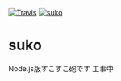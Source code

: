 [![Travis](https://img.shields.io/travis/duct-and-rice/suko.svg)](https://travis-ci.org/Duct-and-rice/suko)
[![suko](https://img.shields.io/badge/ヒカルさん-すこ😓-yellow.svg)]()

# suko
Node.js版すこすこ砲です
工事中
